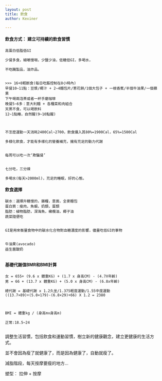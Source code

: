 ```yaml
---
layout: post
title: 飲食
author: Kexiner

---
```




#### 飲食方式： 建立可持續的飲食習慣

```
高蛋白低脂低GI

少餐多食，細嚼慢咽，少鹽少油，低糖低GI，多喝水，

不吃醃製品，油炸品。


>>> 16+8輕斷食(每日吃飯控制在8小時內)
早餐10~11點：豆漿/椰汁 + 2~4麵包片/蔥花餅/1個大包子 + 一根香蕉/半個牛油果/一個蘋果
下午喝兩泡茶或者一杯手磨咖啡
晚餐5~6多：意大利麵 + 各種菜和肉組合
天黑不食，可以喝飲料
12~1點睡，自然醒(9~10點醒)



不怎麼運動一天消耗2400Cal~2700，飲食攝入其80%=1900Cal，65%=1500Cal

多樣化飲食，才能有多樣化的營養補充，擁有充足的動力代謝


每周可以吃一次‘欺騙餐’


七分吃，三分煉

多喝水(每天>2000ml)，充足的睡眠，好的心態。

```




#### 飲食選擇
```
碳水：選擇升糖慢的，雜糧，意面，全麥麵包
蛋白質：瘦肉，魚蝦，奶類，蛋類
脂肪：植物脂肪，深海魚，橄欖油，椰子油
蔬菜隨便吃


GI是用來衡量食物中的碳水化合物對血糖濃度的影響，儘量吃低GI的事物


牛油果(avocado)
益生菌酸奶


```


#### 基礎代謝值BMR和BMI計算
```
女 = 655+ (9.6 x 體重KG) + (1.7 x 身高CM) - (4.7X年齡)
男 = 66 + (13.7 x 體重KG) + (5.0 x 身高CM) - (6.8x年齡)

總代謝 = 基礎代謝 x 1.2久坐/1.375輕度運動/1.55中度運動
((13.7×89)+(5.0×179)-(6.8×29)+66) X 1.2 = 2380



BMI = 體重kg / (身高mx身高m)

正常:18.5~24


```

調整生活習慣，包括飲食和運動習慣，樹立新的健康觀念，建立更健康的生活方式。

並不會因為瘦了就健康了，而是因為健康了，自動就瘦了。


減脂階段，每天按摩要瘦的地方...


塑型： 拉伸 + 按摩






